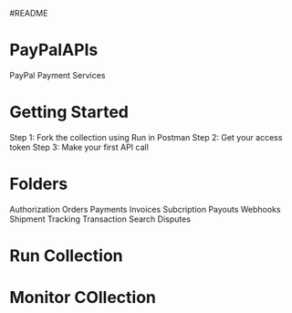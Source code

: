 #README

# PayPalAPIs
PayPal Payment Services

# Getting Started
Step 1: Fork the collection using Run in Postman
Step 2: Get your access token
Step 3: Make your first API call

# Folders
Authorization
Orders
Payments
Invoices
Subcription
Payouts
Webhooks
Shipment Tracking
Transaction Search
Disputes

# Run Collection

# Monitor COllection
